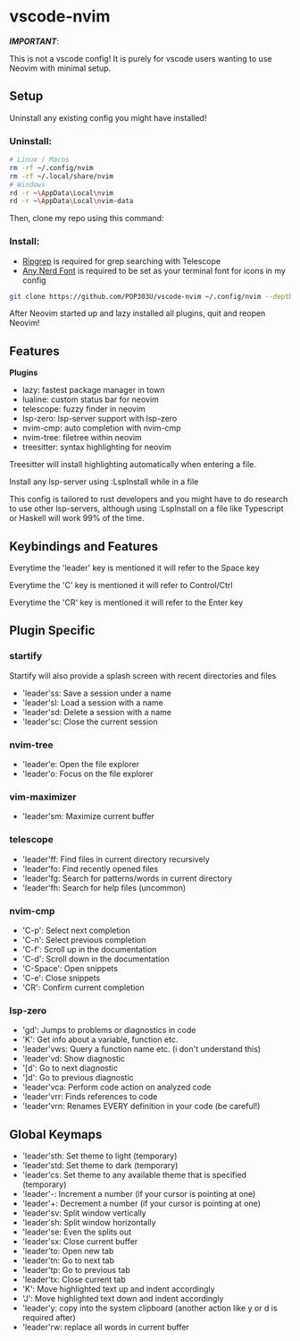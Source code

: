 # vscode-nvim

***IMPORTANT***:

This is not a vscode config! It is purely for vscode users wanting to use Neovim with minimal setup.

## Setup

Uninstall any existing config you might have installed!

### Uninstall:

```bash
# Linux / Macos
rm -rf ~/.config/nvim
rm -rf ~/.local/share/nvim
# Windows
rd -r ~\AppData\Local\nvim
rd -r ~\AppData\Local\nvim-data
```

Then, clone my repo using this command:

### Install:

+ [Ripgrep](https://github.com/BurntSushi/ripgrep) is required for grep searching with Telescope 
+ [Any Nerd Font](https://www.nerdfonts.com/) is required to be set as your terminal font for icons in my config

```bash
git clone https://github.com/POP303U/vscode-nvim ~/.config/nvim --depth 1 && nvim
```

After Neovim started up and lazy installed all plugins, quit and reopen Neovim!

## Features

**Plugins**

+ lazy: fastest package manager in town 
+ lualine: custom status bar for neovim
+ telescope: fuzzy finder in neovim
+ lsp-zero: lsp-server support with lsp-zero
+ nvim-cmp: auto completion with nvim-cmp
+ nvim-tree: filetree within neovim
+ treesitter: syntax highlighting for neovim

Treesitter will install highlighting automatically when entering a file.

Install any lsp-server using :LspInstall while in a file

This config is tailored to rust developers and you might have to do research to use other lsp-servers,
although using :LspInstall on a file like Typescript or Haskell will work 99% of the time.

## Keybindings and Features

Everytime the 'leader' key is mentioned it will refer to the Space key

Everytime the 'C' key is mentioned it will refer to Control/Ctrl

Everytime the 'CR' key is mentioned it will refer to the Enter key

## Plugin Specific

### startify
Startify will also provide a splash screen with recent directories and files
+ 'leader'ss: Save a session under a name  
+ 'leader'sl: Load a session with a name
+ 'leader'sd: Delete a session with a name 
+ 'leader'sc: Close the current session  

### nvim-tree
+ 'leader'e: Open the file explorer
+ 'leader'o: Focus on the file explorer

### vim-maximizer
+ 'leader'sm: Maximize current buffer

### telescope 
+ 'leader'ff: Find files in current directory recursively
+ 'leader'fo: Find recently opened files
+ 'leader'fg: Search for patterns/words in current directory 
+ 'leader'fh: Search for help files (uncommon)

### nvim-cmp
+ 'C-p': Select next completion
+ 'C-n': Select previous completion
+ 'C-f': Scroll up in the documentation
+ 'C-d': Scroll down in the documentation
+ 'C-Space': Open snippets
+ 'C-e': Close snippets
+ 'CR': Confirm current completion

### lsp-zero
+ 'gd': Jumps to problems or diagnostics in code
+ 'K': Get info about a variable, function etc.
+ 'leader'vws: Query a function name etc. (i don't understand this)
+ 'leader'vd: Show diagnostic
+ '[d': Go to next diagnostic
+ ']d': Go to previous diagnostic
+ 'leader'vca: Perform code action on analyzed code
+ 'leader'vrr: Finds references to code
+ 'leader'vrn: Renames EVERY definition in your code (be careful!)

## Global Keymaps

+ 'leader'sth: Set theme to light (temporary)
+ 'leader'std: Set theme to dark (temporary)
+ 'leader'cs: Set theme to any available theme that is specified (temporary)
+ 'leader'-: Increment a number (if your cursor is pointing at one)
+ 'leader'+: Decrement a number (if your cursor is pointing at one)
+ 'leader'sv: Split window vertically
+ 'leader'sh: Split window horizontally
+ 'leader'se: Even the splits out
+ 'leader'sx: Close current buffer
+ 'leader'to: Open new tab
+ 'leader'tn: Go to next tab
+ 'leader'tp: Go to previous tab
+ 'leader'tx: Close current tab
+ 'K': Move highlighted text up and indent accordingly
+ 'J': Move highlighted text down and indent accordingly
+ 'leader'y: copy into the system clipboard (another action like y or d is required after)
+ 'leader'rw: replace all words in current buffer

